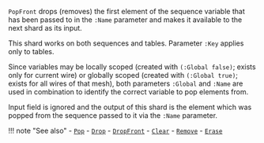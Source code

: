 `PopFront` drops (removes) the first element of the sequence variable that has been passed to in the `:Name` parameter and makes it available to the next shard as its input.

This shard works on both sequences and tables. Parameter `:Key` applies only to tables.

Since variables may be locally scoped (created with `(:Global false)`; exists only for current wire) or globally scoped (created with `(:Global true)`; exists for all wires of that mesh), both parameters `:Global` and `:Name` are used in combination to identify the correct variable to pop elements from. 

Input field is ignored and the output of this shard is the element which was popped from the sequence passed to it via the `:Name` parameter. 

!!! note "See also"
    - [`Pop`](../Pop)
    - [`Drop`](../Drop)
    - [`DropFront`](../DropFront)
    - [`Clear`](../Clear)
    - [`Remove`](../Remove)
    - [`Erase`](../Erase)
   
